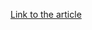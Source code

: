 [Link to the article](https://www.trendmicro.com/en_us/research/24/k/ai-configuration-best-practices.html)
